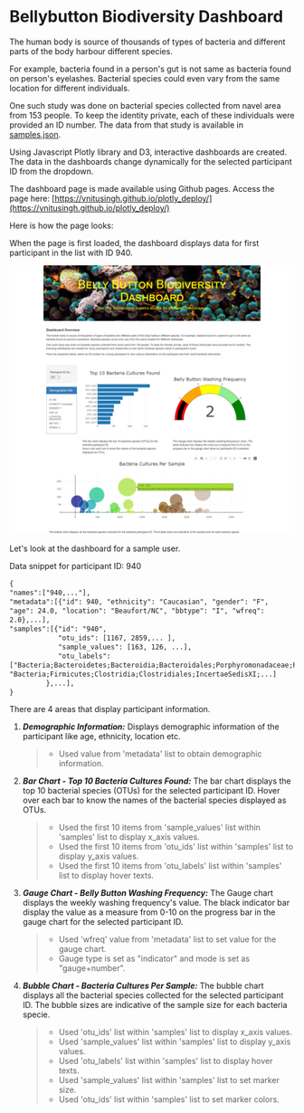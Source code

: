 # Bellybutton Biodiversity Dashboard

The human body is source of thousands of types of bacteria and different parts of the body harbour different species.

For example, bacteria found in a person's gut is not same as bacteria found on person's eyelashes. Bacterial species could even vary from the same location for different individuals. 

One such study was done on bacterial species collected from navel area from 153 people. To keep the identity private, each of these individuals were provided an ID number. The data from that study is available in [samples.json](samples.json).


Using Javascript Plotly library and D3, interactive dashboards are created. The data in the dashboards change dynamically for the selected participant ID from the dropdown.

The dashboard page is made available using Github pages. 
Access the page here: [https://vnitusingh.github.io/plotly_deploy/](https://vnitusingh.github.io/plotly_deploy/)

Here is how the page looks:

When the page is first loaded, the dashboard displays data for first participant in the list with ID 940.

![](images/index_page.png)

Let's look at the dashboard for a sample user. 

Data snippet for participant ID: 940

    {
    "names":["940,..."],
    "metadata":[{"id": 940, "ethnicity": "Caucasian", "gender": "F", "age": 24.0, "location": "Beaufort/NC", "bbtype": "I", "wfreq": 2.0},...],
    "samples":[{"id": "940", 
                "otu_ids": [1167, 2859,... ], 
                "sample_values": [163, 126, ...], 
                "otu_labels": ["Bacteria;Bacteroidetes;Bacteroidia;Bacteroidales;Porphyromonadaceae;Porphyromonas", "Bacteria;Firmicutes;Clostridia;Clostridiales;IncertaeSedisXI;...]
             },...],        
    } 


There are 4 areas that display participant information. 

1. ***Demographic Information:*** Displays demographic information of the participant like age, ethnicity, location etc.
    > * Used value from 'metadata' list to obtain demographic information.


2. ***Bar Chart - Top 10 Bacteria Cultures Found:*** The bar chart displays the top 10 bacterial species (OTUs) for the selected participant ID.
Hover over each bar to know the names of the bacterial species displayed as OTUs.
    > * Used the first 10 items from 'sample_values' list within 'samples' list to display x_axis values.
    > * Used the first 10 items from 'otu_ids' list within 'samples' list to display y_axis values.
    > * Used the first 10 items from 'otu_labels' list within 'samples' list to display hover texts.
    

3. ***Gauge Chart - Belly Button Washing Frequency:*** The Gauge chart displays the weekly washing frequency's value. The black indicator bar display the value as a measure from 0-10 on the progress bar in the gauge chart for the selected participant ID.
    > * Used 'wfreq' value from 'metadata' list to set value for the gauge chart.
    > * Gauge type is set as "indicator" and mode is set as "gauge+number".


4. ***Bubble Chart - Bacteria Cultures Per Sample:*** The bubble chart displays all the bacterial species collected for the selected participant ID. The bubble sizes are indicative of the sample size for each bacteria specie.
    > * Used 'otu_ids' list within 'samples' list to display x_axis values.
    > * Used 'sample_values' list within 'samples' list to display y_axis values.
    > * Used 'otu_labels' list within 'samples' list to display hover texts.
    > * Used 'sample_values' list within 'samples' list to set marker size.
    > * Used 'otu_ids' list within 'samples' list to set marker colors.


